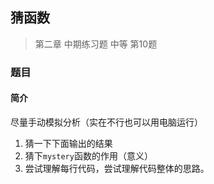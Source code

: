 ## 猜函数
> 第二章 中期练习题 中等 第10题

### 题目
#### 简介
尽量手动模拟分析（实在不行也可以用电脑运行）
1. 猜一下下面输出的结果
2. 猜下`mystery`函数的作用（意义）
3. 尝试理解每行代码，尝试理解代码整体的思路。
